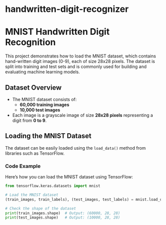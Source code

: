 # handwritten-digit-recognizer

# MNIST Handwritten Digit Recognition

This project demonstrates how to load the MNIST dataset, which contains hand-written digit images (0-9), each of size 28x28 pixels. The dataset is split into training and test sets and is commonly used for building and evaluating machine learning models.

## Dataset Overview

- The MNIST dataset consists of:
  - **60,000 training images**
  - **10,000 test images**
- Each image is a grayscale image of size **28x28 pixels** representing a digit from **0 to 9**.

## Loading the MNIST Dataset

The dataset can be easily loaded using the `load_data()` method from libraries such as TensorFlow.

### Code Example

Here’s how you can load the MNIST dataset using TensorFlow:

```python
from tensorflow.keras.datasets import mnist

# Load the MNIST dataset
(train_images, train_labels), (test_images, test_labels) = mnist.load_data()

# Check the shape of the dataset
print(train_images.shape)  # Output: (60000, 28, 28)
print(test_images.shape)   # Output: (10000, 28, 28)
```

